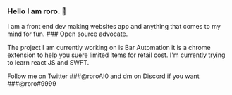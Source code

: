 ### Hello I am roro. 👋


I am a front end dev making websites app and anything that comes to my mind for fun. ### Open source advocate.

The project I am currently working on is Bar Automation it is a chrome extension to help you suere limited items for retail cost.
I'm currently trying to learn react JS and SWFT.

Follow me on Twitter ###@roroAI0 and dm on Discord if you want ###@roro#9999


